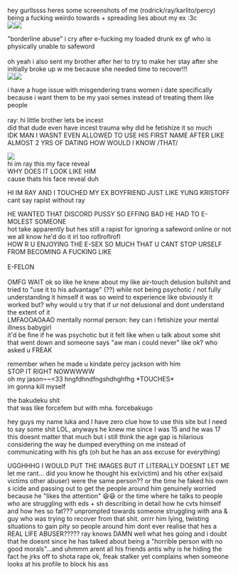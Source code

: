 <p>hey gurllssss heres some screenshots of me (rodrick/ray/karlito/percy) being a fucking weirdo towards + spreading lies about my ex :3c<br><img src="https://i.imgur.com/tqiyaey.png"><img src="https://i.imgur.com/ggDsv3B.png"></p>

<p>"borderline abuse" i cry after e-fucking my loaded drunk ex gf who is physically unable to safeword<br><br>oh yeah i also sent my brother after her to try to make her stay after she initially broke up w me because she needed time to recover!!!<br><img src="https://i.imgur.com/bQKsSnQ.png"><img src="https://i.imgur.com/6M50Jz5.png"></p>

<p>i have a huge issue with misgendering trans women i date specifically because i want them to be my yaoi semes instead of treating them like people<br><br>ray: hi little brother lets be incest<br>did that dude even have incest trauma why did he fetishize it so much<br>IDK MAN I WASNT EVEN ALLOWED TO USE HIS FIRST NAME AFTER LIKE ALMOST 2 YRS OF DATING HOW WOULD I KNOW /THAT/</p>

<p><img src="https://i.redd.it/4lr7ph7d2b5d1.jpeg"><br>hi im ray this my face reveal<br>WHY DOES IT LOOK LIKE HIM<br>cause thats his face reveal duh</p>
<p>HI IM RAY AND I TOUCHED MY EX BOYFRIEND JUST LIKE YUNG KRISTOFF cant say rapist without ray</p>

<p>HE WANTED THAT DISCORD PUSSY SO EFFING BAD HE HAD TO E-MOLEST SOMEONE<br>hot take apparently but hes still a rapist for ignoring a safeword online or not we all know he'd do it irl too roflroflrofl<br>HOW R U ENJOYING THE E-SEX SO MUCH THAT U CANT STOP URSELF FROM BECOMING A FUCKING LIKE<br><br>E-FELON
  <br><br>
OMFG WAIT ok so like he knew about my like air-touch delusion bullshit and tried to "use it to his advantage" (??) while not being psychotic / not fully understanding it himself it was so weird to experience like obviously it worked but? why would u try that if ur not delusional and dont understand the extent of it<br>LMFAOOAOAAO mentally normal person: hey can i fetishize your mental illness babygirl<br>it'd be fine if he was psychotic but it felt like when u talk about some shit that went down and someone says "aw man i could never" like ok? who asked u FREAK</p><p>remember when he made u kindate percy jackson with him<br>STOP IT RIGHT NOWWWWW<br>oh my jason~~<33 hngfdhndfngshdhghfhg *TOUCHES*<br>im gonna kill myself</p><p>the bakudeku shit<br>that was like forcefem but with mha. forcebakugo</p>

<p>hey guys my name luka and I have zero clue how to use this site but I need to say some shit LOL, anyways he knew me since I was 15 and he was 17 this doesnt matter that much but i still think the age gap is hilarious considering the way he dumped everything on me instead of communicating with his gfs (oh but he has an ass excuse for everything)</p>

<p>UGGHHHG I WOULD PUT THE IMAGES BUT IT LITERALLY DOESNT LET ME let me rant... did you know he thought his ex(victim) and his other ex(said victims other abuser) were the same person?? or the time he faked his own s icide and passing out to get the people around him genuinely worried because he "likes the attention" 😆😆 or the time where he talks to people who are struggling with eds + sh describing in detail how he cvts himself and how hes so fat??? unprompted towards someone struggling with ana & guy who was trying to recover from that shit. orrrr him lying,  twisting situations to gain pity so people around him dont ever realise that hes a REAL LIFE ABUSER????? ray knows DAMN well what hes going and i doubt that he doesnt since he has talked about being a "horrible person with no good morals"...and uhmmm arent all his friends antis why is he hiding the fact he jrks off to shota rape ok, freak stalker yet complains when someone looks at his profile to block his ass</p>
